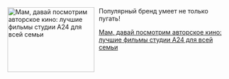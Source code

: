 <!--2025-05-08 17:35:25-->
<div class="yb">
  <div class="rss kino_teatr"><a href="https://www.kino-teatr.ru/blog/y2025/5-8/2069/" title="Мам, давай посмотрим авторское кино: лучшие фильмы студии А24 для всей семьи"><img src="https://www.kino-teatr.ru/blog/9/6/2069/poster.jpg" width="196" height="147" align="left" hspace="5" style="margin: 0px 10px 0px 5px" alt="Мам, давай посмотрим авторское кино: лучшие фильмы студии А24 для всей семьи"/></a>Популярный бренд умеет не только пугать&#33; <p class="titl"><a href="https://www.kino-teatr.ru/blog/y2025/5-8/2069/">Мам, давай посмотрим авторское кино: лучшие фильмы студии А24 для всей семьи</a></p></div>
</div>
